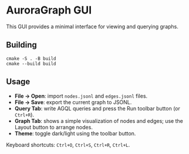 # AuroraGraph GUI

This GUI provides a minimal interface for viewing and querying graphs.

## Building

```
cmake -S . -B build
cmake --build build
```

## Usage

* **File → Open**: import `nodes.jsonl` and `edges.jsonl` files.
* **File → Save**: export the current graph to JSONL.
* **Query Tab**: write AGQL queries and press the Run toolbar button (or `Ctrl+R`).
* **Graph Tab**: shows a simple visualization of nodes and edges; use the Layout button to arrange nodes.
* **Theme**: toggle dark/light using the toolbar button.

Keyboard shortcuts: `Ctrl+O`, `Ctrl+S`, `Ctrl+R`, `Ctrl+L`.
